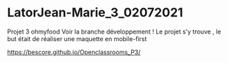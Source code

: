 # LatorJean-Marie_3_02072021
Projet 3 ohmyfood
Voir  la branche développement ! Le projet s'y trouve , le but était de réaliser une maquette en mobile-first 

https://bescore.github.io/Openclassrooms_P3/
